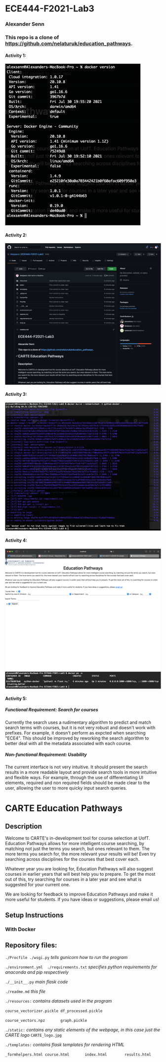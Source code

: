 # ECE444-F2021-Lab3
### Alexander Senn
### This repo is a clone of https://github.com/nelaturuk/education_pathways.

#### Activity 1:
![A1](screenshots/A1.png)

#### Activity 2:
![A2](screenshots/A2.png)

#### Activity 3:
![A3](screenshots/A3.png)

#### Activity 4:
![A4-1](screenshots/A4-1.png)
![A4-2](screenshots/A4-2.png)

#### Activity 5:
##### Functional Requirement: Search for courses
Currently the search uses a rudimentary algorithm to predict and match search terms with courses, but it is not very robust and doesn't work with prefixes. For example, it doesn't perform as expcted when searching "ECE4". This should be improved by reworking the search algorithm to better deal with all the metadata associated with each course.
##### Non-functional Requirement: Usability
The current interface is not very intuitive. It should present the search results in a more readable layout and provide search tools in more intuitive and flexible ways. For example, through the use of differentiating UI elements, required and non required fields should be made clear to the user, allowing the user to more quicky input search queries.




# CARTE Education Pathways

## Description
Welcome to CARTE's in-development tool for course selection at UofT. Education Pathways allows for more intelligent course searching, by matching not just the terms you search, but ones relevant to them. The more terms you search for, the more relevant your results will be! Even try searching across disciplines for the courses that best cover each.

Whatever year you are looking for, Education Pathways will also suggest courses in earlier years that will best help you to prepare. To get the most out of this, try searching for courses in a later year and see what is suggested for your current one.

We are looking for feedback to improve Education Pathways and make it more useful for students. If you have ideas or suggestions, please email us!

## Setup Instructions

### With Docker



## Repository files:

`./Procfile ./wsgi.py` *tells gunicorn how to run the program*

`./environment.yml  ./requirements.txt` *specifies python requirements for anaconda and pip respectively*

`./__init__.py` *main flask code*

`./readme.md` *this file*

`./resources:` *contains datasets used in the program*

`course_vectorizer.pickle df_processed.pickle`

`course_vectors.npz       graph.pickle`

`./static:` *contains any static elements of the webpage, in this case just the CARTE logo*
`CARTE_logo.jpg`

`./templates:` *contains flask templates for rendering HTML*

`_formhelpers.html course.html       index.html        results.html`

